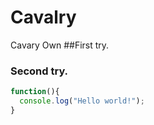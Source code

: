 # Cavalry
Cavary Own
##First try.
### Second try.
``` javascript
function(){
  console.log("Hello world!");
}
